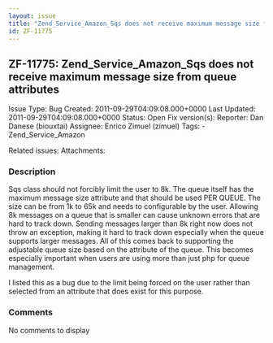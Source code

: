 ```yaml
---
layout: issue
title: "Zend_Service_Amazon_Sqs does not receive maximum message size from queue attributes"
id: ZF-11775
---
```


ZF-11775: Zend\_Service\_Amazon\_Sqs does not receive maximum message size from queue attributes
------------------------------------------------------------------------------------------------

 Issue Type: Bug Created: 2011-09-29T04:09:08.000+0000 Last Updated: 2011-09-29T04:09:08.000+0000 Status: Open Fix version(s): 
 Reporter:  Dan Danese (biouxtai)  Assignee:  Enrico Zimuel (zimuel)  Tags: - Zend\_Service\_Amazon
 
 Related issues: 
 Attachments: 
### Description

Sqs class should not forcibly limit the user to 8k. The queue itself has the maximum message size attribute and that should be used PER QUEUE. The size can be from 1k to 65k and needs to configurable by the user. Allowing 8k messages on a queue that is smaller can cause unknown errors that are hard to track down. Sending messages larger than 8k right now does not throw an exception, making it hard to track down especially when the queue supports larger messages. All of this comes back to supporting the adjustable queue size based on the attribute of the queue. This becomes especially important when users are using more than just php for queue management.

I listed this as a bug due to the limit being forced on the user rather than selected from an attribute that does exist for this purpose.

 

 

### Comments

No comments to display